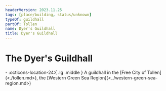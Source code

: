 ```yaml
---
headerVersion: 2023.11.25
tags: [place/building, status/unknown]
typeOf: guildhall
partOf: Tollen
name: Dyer's Guildhall
title: Dyer's Guildhall
---
```

# The Dyer's Guildhall
<div class="grid cards ext-narrow-margin ext-one-column" markdown>
-    :octicons-location-24:{ .lg .middle } A guildhall in the [Free City of Tollen](<./tollen.md>), the [Western Green Sea Region](<../western-green-sea-region.md>)  
</div>



